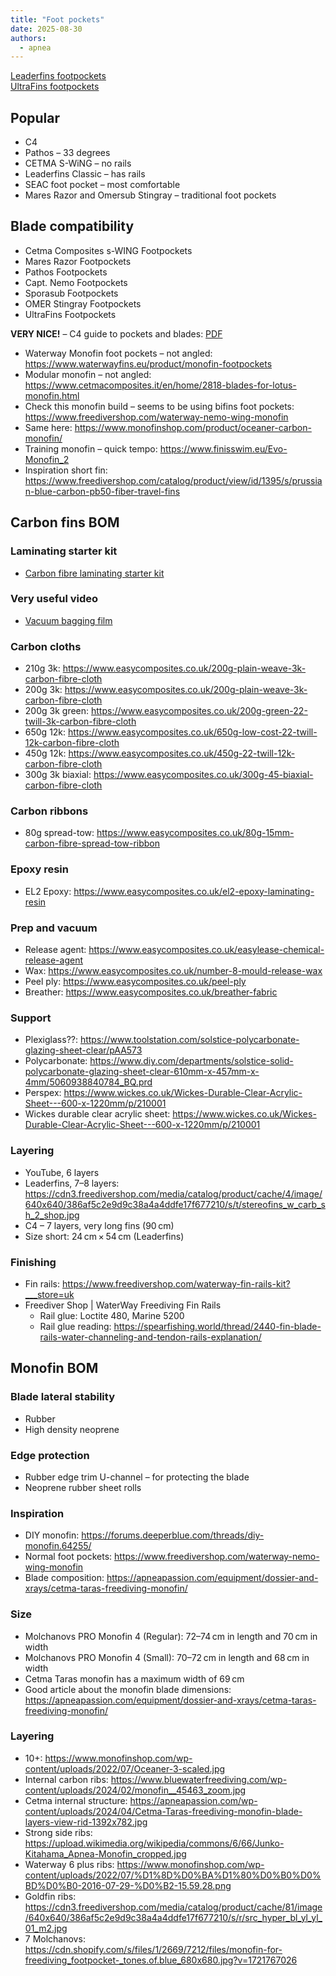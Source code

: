 ```yaml
---
title: "Foot pockets"
date: 2025-08-30
authors:
  - apnea
---
```


[Leaderfins footpockets](https://www.freedivershop.com/leaderfins-footpockets)  
[UltraFins footpockets](https://www.freedivershop.com/ultrafins-footpockets)

## Popular

- C4
- Pathos – 33 degrees
- CETMA S-WiNG – no rails
- Leaderfins Classic – has rails
- SEAC foot pocket – most comfortable
- Mares Razor and Omersub Stingray – traditional foot pockets

## Blade compatibility

- Cetma Composites s-WING Footpockets
- Mares Razor Footpockets
- Pathos Footpockets
- Capt. Nemo Footpockets
- Sporasub Footpockets
- OMER Stingray Footpockets
- UltraFins Footpockets

**VERY NICE!** – C4 guide to pockets and blades: [PDF](https://www.spearfishing.de/fotos/equipment/c4/c4_2023.pdf)

- Waterway Monofin foot pockets – not angled: <https://www.waterwayfins.eu/product/monofin-footpockets>
- Modular monofin – not angled: <https://www.cetmacomposites.it/en/home/2818-blades-for-lotus-monofin.html>
- Check this monofin build – seems to be using bifins foot pockets: <https://www.freedivershop.com/waterway-nemo-wing-monofin>
- Same here: <https://www.monofinshop.com/product/oceaner-carbon-monofin/>
- Training monofin – quick tempo: <https://www.finisswim.eu/Evo-Monofin_2>
- Inspiration short fin: <https://www.freedivershop.com/catalog/product/view/id/1395/s/prussian-blue-carbon-pb50-fiber-travel-fins>

## Carbon fins BOM

### Laminating starter kit
- [Carbon fibre laminating starter kit](https://www.easycomposites.co.uk/carbon-fibre-laminating-starter-kit)

### Very useful video
- [Vacuum bagging film](https://www.easycomposites.co.uk/vb160-vacuum-bagging-film)

### Carbon cloths
- 210g 3k: <https://www.easycomposites.co.uk/200g-plain-weave-3k-carbon-fibre-cloth>
- 200g 3k: <https://www.easycomposites.co.uk/200g-plain-weave-3k-carbon-fibre-cloth>
- 200g 3k green: <https://www.easycomposites.co.uk/200g-green-22-twill-3k-carbon-fibre-cloth>
- 650g 12k: <https://www.easycomposites.co.uk/650g-low-cost-22-twill-12k-carbon-fibre-cloth>
- 450g 12k: <https://www.easycomposites.co.uk/450g-22-twill-12k-carbon-fibre-cloth>
- 300g 3k biaxial: <https://www.easycomposites.co.uk/300g-45-biaxial-carbon-fibre-cloth>

### Carbon ribbons
- 80g spread-tow: <https://www.easycomposites.co.uk/80g-15mm-carbon-fibre-spread-tow-ribbon>

### Epoxy resin
- EL2 Epoxy: <https://www.easycomposites.co.uk/el2-epoxy-laminating-resin>

### Prep and vacuum
- Release agent: <https://www.easycomposites.co.uk/easylease-chemical-release-agent>
- Wax: <https://www.easycomposites.co.uk/number-8-mould-release-wax>
- Peel ply: <https://www.easycomposites.co.uk/peel-ply>
- Breather: <https://www.easycomposites.co.uk/breather-fabric>

### Support
- Plexiglass??: <https://www.toolstation.com/solstice-polycarbonate-glazing-sheet-clear/pAA573>
- Polycarbonate: <https://www.diy.com/departments/solstice-solid-polycarbonate-glazing-sheet-clear-610mm-x-457mm-x-4mm/5060938840784_BQ.prd>
- Perspex: <https://www.wickes.co.uk/Wickes-Durable-Clear-Acrylic-Sheet---600-x-1220mm/p/210001>
- Wickes durable clear acrylic sheet: <https://www.wickes.co.uk/Wickes-Durable-Clear-Acrylic-Sheet---600-x-1220mm/p/210001>

### Layering
- YouTube, 6 layers
- Leaderfins, 7–8 layers: <https://cdn3.freedivershop.com/media/catalog/product/cache/4/image/640x640/386af5c2e9d9c38a4a4ddfe17f677210/s/t/stereofins_w_carb_sh_2_shop.jpg>
- C4 – 7 layers, very long fins (90 cm)
- Size short: 24 cm × 54 cm (Leaderfins)

### Finishing
- Fin rails: <https://www.freedivershop.com/waterway-fin-rails-kit?___store=uk>
- Freediver Shop | WaterWay Freediving Fin Rails
  - Rail glue: Loctite 480, Marine 5200
  - Rail glue reading: <https://spearfishing.world/thread/2440-fin-blade-rails-water-channeling-and-tendon-rails-explanation/>

## Monofin BOM

### Blade lateral stability
- Rubber
- High density neoprene

### Edge protection
- Rubber edge trim U-channel – for protecting the blade
- Neoprene rubber sheet rolls

### Inspiration
- DIY monofin: <https://forums.deeperblue.com/threads/diy-monofin.64255/>
- Normal foot pockets: <https://www.freedivershop.com/waterway-nemo-wing-monofin>
- Blade composition: <https://apneapassion.com/equipment/dossier-and-xrays/cetma-taras-freediving-monofin/>

### Size
- Molchanovs PRO Monofin 4 (Regular): 72–74 cm in length and 70 cm in width
- Molchanovs PRO Monofin 4 (Small): 70–72 cm in length and 68 cm in width
- Cetma Taras monofin has a maximum width of 69 cm
- Good article about the monofin blade dimensions: <https://apneapassion.com/equipment/dossier-and-xrays/cetma-taras-freediving-monofin/>

### Layering
- 10+: <https://www.monofinshop.com/wp-content/uploads/2022/07/Oceaner-3-scaled.jpg>
- Internal carbon ribs: <https://www.bluewaterfreediving.com/wp-content/uploads/2024/02/monofin__45463_zoom.jpg>
- Cetma internal structure: <https://apneapassion.com/wp-content/uploads/2024/04/Cetma-Taras-freediving-monofin-blade-layers-view-rid-1392x782.jpg>
- Strong side ribs: <https://upload.wikimedia.org/wikipedia/commons/6/66/Junko-Kitahama_Apnea-Monofin_cropped.jpg>
- Waterway 6 plus ribs: <https://www.monofinshop.com/wp-content/uploads/2022/07/%D1%8D%D0%BA%D1%80%D0%B0%D0%BD%D0%B0-2016-07-29-%D0%B2-15.59.28.png>
- Goldfin ribs: <https://cdn3.freedivershop.com/media/catalog/product/cache/81/image/640x640/386af5c2e9d9c38a4a4ddfe17f677210/s/r/src_hyper_bl_yl_yl_01_m2.jpg>
- 7 Molchanovs: <https://cdn.shopify.com/s/files/1/2669/7212/files/monofin-for-freediving_footpocket-_tones.of.blue_680x680.jpg?v=1721767026>
